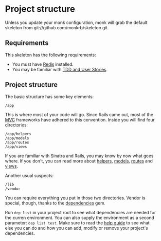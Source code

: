 Project structure
=================

Unless you update your monk configuration, monk will grab the default
skeleton from git://github.com/monkrb/skeleton.git.

Requirements
------------

This skeleton has the following requirements:

- You must have [Redis](/help/redis) installed.
- You may be familiar with [TDD and User Stories](/help/stories).

Project structure
-----------------

The basic structure has some key elements:

    /app

This is where most of your code will go. Since Rails came out, most of the
[MVC](/help/model-view-controller) frameworks have adhered to this
convention. Inside you will find four directories:

    /app/helpers
    /app/models
    /app/routes
    /app/views

If you are familiar with Sinatra and Rails, you may know by
now what goes where. If you don't, you can read more about
[helpers](/app/helpers), [models](/app/models), [routes](/app/routes)
and [views](/app/views).

Another usual suspects:

    /lib
    /vendor

You can require everything you put in those two directories. Vendor is
special, though, thanks to the [dependencies](/help/dependencies) gem.

Run `dep list` in your project root to see what dependencies are
needed for the curren environment. You can also supply the environment
as a second parameter: `dep list test`. Make sure to read the [help
guide](/help/dependencies) to see what else you can do and how you can
add, modify or remove your project's dependencies.
